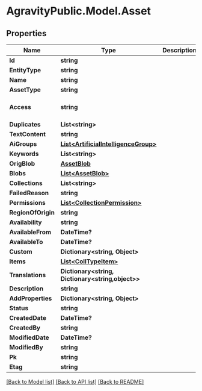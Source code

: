 
# AgravityPublic.Model.Asset

## Properties

Name | Type | Description | Notes
------------ | ------------- | ------------- | -------------
**Id** | **string** |  | [optional] 
**EntityType** | **string** |  | [optional] 
**Name** | **string** |  | [optional] 
**AssetType** | **string** |  | [optional] 
**Access** | **string** |  | [optional] [default to AccessEnum.OPEN]
**Duplicates** | **List&lt;string&gt;** |  | [optional] 
**TextContent** | **string** |  | [optional] 
**AiGroups** | [**List&lt;ArtificialIntelligenceGroup&gt;**](ArtificialIntelligenceGroup.md) |  | [optional] 
**Keywords** | **List&lt;string&gt;** |  | [optional] 
**OrigBlob** | [**AssetBlob**](AssetBlob.md) |  | [optional] 
**Blobs** | [**List&lt;AssetBlob&gt;**](AssetBlob.md) |  | [optional] 
**Collections** | **List&lt;string&gt;** |  | [optional] 
**FailedReason** | **string** |  | [optional] 
**Permissions** | [**List&lt;CollectionPermission&gt;**](CollectionPermission.md) |  | [optional] 
**RegionOfOrigin** | **string** |  | [optional] 
**Availability** | **string** |  | [optional] 
**AvailableFrom** | **DateTime?** |  | [optional] 
**AvailableTo** | **DateTime?** |  | [optional] 
**Custom** | **Dictionary&lt;string, Object&gt;** |  | [optional] 
**Items** | [**List&lt;CollTypeItem&gt;**](CollTypeItem.md) |  | [optional] 
**Translations** | **Dictionary&lt;string, Dictionary&lt;string,object&gt;&gt;** |  | [optional] 
**Description** | **string** |  | [optional] 
**AddProperties** | **Dictionary&lt;string, Object&gt;** |  | [optional] 
**Status** | **string** |  | [optional] 
**CreatedDate** | **DateTime?** |  | [optional] 
**CreatedBy** | **string** |  | [optional] 
**ModifiedDate** | **DateTime?** |  | [optional] 
**ModifiedBy** | **string** |  | [optional] 
**Pk** | **string** |  | [optional] 
**Etag** | **string** |  | [optional] 

[[Back to Model list]](../README.md#documentation-for-models)
[[Back to API list]](../README.md#documentation-for-api-endpoints)
[[Back to README]](../README.md)

